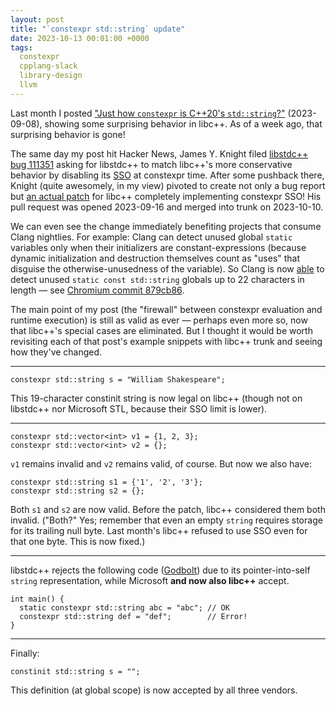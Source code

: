 ```yaml
---
layout: post
title: "`constexpr std::string` update"
date: 2023-10-13 00:01:00 +0000
tags:
  constexpr
  cpplang-slack
  library-design
  llvm
---
```


Last month I posted ["Just how `constexpr` is C++20's `std::string`?"](/blog/2023/09/08/constexpr-string-firewall/) (2023-09-08),
showing some surprising behavior in libc++. As of a week ago, that surprising behavior
is gone!

The same day my post hit Hacker News,
James Y. Knight filed [libstdc++ bug 111351](https://gcc.gnu.org/bugzilla/show_bug.cgi?id=111351)
asking for libstdc++ to match libc++'s more conservative behavior by disabling its
[SSO](/blog/2019/08/02/the-tough-guide-to-cpp-acronyms/#sbo-soo-sso) at constexpr time.
After some pushback there, Knight (quite awesomely, in my view) pivoted to create
not only a bug report but [an actual patch](https://github.com/llvm/llvm-project/pull/66576)
for libc++ completely implementing constexpr SSO! His pull request was opened 2023-09-16
and merged into trunk on 2023-10-10.

We can even see the change immediately benefiting projects that consume Clang nightlies.
For example: Clang can detect unused global `static` variables only when their initializers are
constant-expressions (because dynamic initialization and destruction themselves count as "uses"
that disguise the otherwise-unusedness of the variable).
So Clang is now [able](https://godbolt.org/z/GEbrTjcnc) to detect unused
`static const std::string` globals up to 22 characters in length —
see [Chromium commit 879cb86](https://github.com/chromium/chromium/commit/879cb86187c04e9e941c03174765e5030a5a9cba).

The main point of my post (the "firewall" between constexpr evaluation and runtime
execution) is still as valid as ever — perhaps even more so, now that libc++'s special cases
are eliminated. But I thought it would be worth revisiting each of that post's example
snippets with libc++ trunk and seeing how they've changed.

---

    constexpr std::string s = "William Shakespeare";

This 19-character constinit string is now legal on libc++ (though not on libstdc++ nor Microsoft STL,
because their SSO limit is lower).

---

    constexpr std::vector<int> v1 = {1, 2, 3};
    constexpr std::vector<int> v2 = {};

`v1` remains invalid and `v2` remains valid, of course.
But now we also have:

    constexpr std::string s1 = {'1', '2', '3'};
    constexpr std::string s2 = {};

Both `s1` and `s2` are now valid. Before the patch, libc++ considered them both
invalid. ("Both?" Yes; remember that even an empty `string` requires storage for
its trailing null byte. Last month's libc++ refused to use SSO even for that one byte.
This is now fixed.)

---

libstdc++ rejects the following code ([Godbolt](https://godbolt.org/z/1ErrKjdbq))
due to its pointer-into-self `string` representation, while Microsoft <b>and now also libc++</b> accept.

    int main() {
      static constexpr std::string abc = "abc"; // OK
      constexpr std::string def = "def";        // Error!
    }

---

Finally:

    constinit std::string s = "";

This definition (at global scope) is now accepted by all three vendors.
